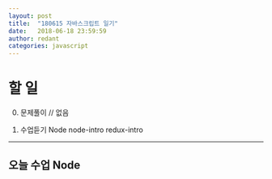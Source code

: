 ```yaml
---
layout: post
title:  "180615 자바스크립트 일기"
date:   2018-06-18 23:59:59
author: redant
categories: javascript
---
```


# 할 일 

0. 문제풀이 // 없음

  
1. 수업듣기 Node
node-intro
redux-intro
---

## 오늘 수업 Node
  




